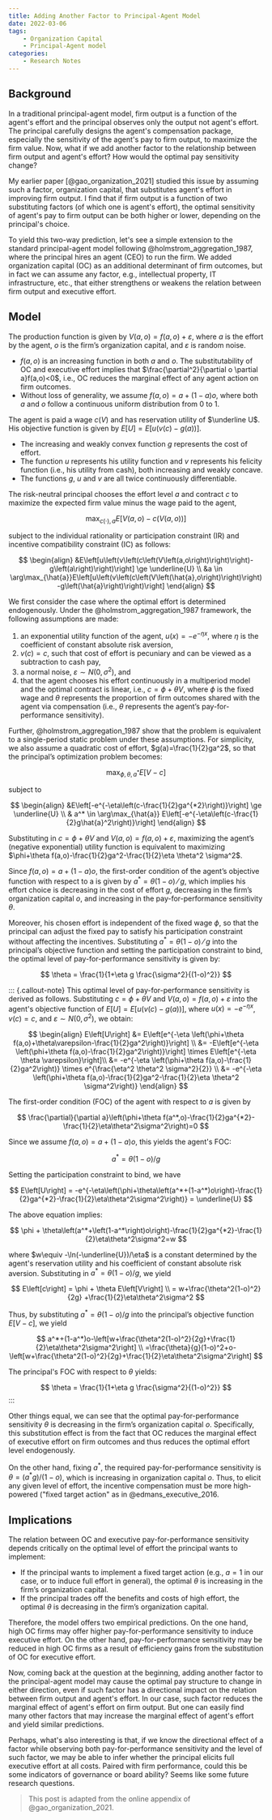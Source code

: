 ```yaml
---
title: Adding Another Factor to Principal-Agent Model
date: 2022-03-06
tags:
    - Organization Capital
    - Principal-Agent model
categories:
    - Research Notes
---
```


## Background

In a traditional principal-agent model, firm output is a function of the agent's effort and the principal observes only the output not agent's effort. The principal carefully designs the agent's compensation package, especially the sensitivity of the agent's pay to firm output, to maximize the firm value. Now, what if we add another factor to the relationship between firm output and agent's effort? How would the optimal pay sensitivity change?

<!-- more -->

My earlier paper [@gao_organization_2021] studied this issue by assuming such a factor, organization capital, that substitutes agent's effort in improving firm output. I find that if firm output is a function of two substituting factors (of which one is agent's effort), the optimal sensitivity of agent's pay to firm output can be both higher or lower, depending on the principal's choice.

To yield this two-way prediction, let's see a simple extension to the standard principal-agent model following @holmstrom_aggregation_1987, where the principal hires an agent (CEO) to run the firm. We added organization capital (OC) as an additional determinant of firm outcomes, but in fact we can assume any factor, e.g., intellectual property, IT infrastructure, etc., that either strengthens or weakens the relation between firm output and executive effort.

## Model

The production function is given by $V(a,o)=f(a,o)+\varepsilon$, where $a$ is the effort by the agent, $o$ is the firm’s organization capital, and $\varepsilon$ is random noise.

- $f(a,o)$ is an increasing function in both $a$ and $o$. The substitutability of OC and executive effort implies that $\frac{\partial^2}{\partial o \partial a}f(a,o)<0$, i.e., OC reduces the marginal effect of any agent action on firm outcomes.
- Without loss of generality, we assume $f(a,o)=a+(1-a)o$, where both $a$ and $o$ follow a continuous uniform distribution from 0 to 1.

The agent is paid a wage $c(V)$ and has reservation utility of $\underline U$. His objective function is given by $E\left[U\right]=E\left[u\left(v\left(c\right)-g\left(a\right)\right)\right]$.

- The increasing and weakly convex function $g$ represents the cost of effort.
- The function $u$ represents his utility function and $v$ represents his felicity function (i.e., his utility from cash), both increasing and weakly concave.
- The functions $g$, $u$ and $v$ are all twice continuously differentiable.
  
The risk-neutral principal chooses the effort level $a$ and contract $c$ to maximize the expected firm value minus the wage paid to the agent,

$$
    \max_{c(\cdot),a} E\left[V\left(a,o\right)-c\left(V\left(a,o\right)\right)\right]
$$

subject to the individual rationality or participation constraint (IR) and incentive compatibility constraint (IC) as follows:

$$
\begin{align}
&E\left[u\left(v\left(c\left(V\left(a,o\right)\right)\right)-g\left(a\right)\right)\right] \ge \underline{U} \\
&a \in \arg\max_{\hat{a}}E\left[u\left(v\left(c\left(V\left(\hat{a},o\right)\right)\right)-g\left(\hat{a}\right)\right)\right]
\end{align}
$$

We first consider the case where the optimal effort is determined endogenously. Under the @holmstrom_aggregation_1987 framework, the following assumptions are made:

1. an exponential utility function of the agent, $u(x)=-e^{-\eta x}$, where $\eta$ is the coefficient of constant absolute risk aversion,
2. $v(c)=c$, such that cost of effort is pecuniary and can be viewed as a subtraction to cash pay, 
3. a normal noise, $\varepsilon \sim N(0,\sigma^2)$, and 
4. that the agent chooses his effort continuously in a multiperiod model and the optimal contract is linear, i.e., $c=\phi+\theta V$, where $\phi$ is the fixed wage and $\theta$ represents the proportion of firm outcomes shared with the agent via compensation (i.e., $\theta$ represents the agent’s pay-for-performance sensitivity).

Further, @holmstrom_aggregation_1987 show that the problem is equivalent to a single-period static problem under these assumptions. For simplicity, we also assume a quadratic cost of effort, $g(a)=\frac{1}{2}ga^2$, so that the principal’s optimization problem becomes:

$$
    \max_{\phi,\theta,a^*} E\left[V-c\right]
$$

subject to

$$
\begin{align}
&E\left[-e^{-\eta\left(c-\frac{1}{2}ga^{*2}\right)}\right] \ge \underline{U} \\
& a^* \in \arg\max_{\hat{a}} E\left[-e^{-\eta\left(c-\frac{1}{2}g\hat{a}^2\right)}\right]
\end{align}
$$

Substituting in $c=\phi+\theta V$ and $V(a,o)=f(a,o)+\varepsilon$, maximizing the agent’s (negative exponential) utility function is equivalent to maximizing $\phi+\theta f(a,o)-\frac{1}{2}ga^2-\frac{1}{2}\eta \theta^2 \sigma^2$. 

Since $f(a,o)=a+(1-a)o$, the first-order condition of the agent’s objective function with respect to a is given by $a^*=\theta(1-o)⁄g$, which implies his effort choice is decreasing in the cost of effort $g$, decreasing in the firm’s organization capital $o$, and increasing in the pay-for-performance sensitivity $\theta$.

Moreover, his chosen effort is independent of the fixed wage $\phi$, so that the principal can adjust the fixed pay to satisfy his participation constraint without affecting the incentives. Substituting $a^*=\theta(1-o)⁄g$ into the principal’s objective function and setting the participation constraint to bind, the optimal level of pay-for-performance sensitivity is given by:

$$
    \theta = \frac{1}{1+\eta g \frac{\sigma^2}{(1-o)^2}}
$$

::: {.callout-note}
This optimal level of pay-for-performance sensitivity is derived as follows. Substituting $c=\phi + \theta V$ and $V(a,o)=f(a,o)+\varepsilon$ into the agent's objective function of $E\left[U\right]=E\left[u\left(v(c)-g(a)\right)\right]$, where $u(x)=-e^{-\eta x}$, $v(c)=c$, and $\varepsilon \sim N(0,\sigma^2)$, we obtain:

$$
\begin{align}
  E\left[U\right] &= E\left[e^{-\eta \left(\phi+\theta f(a,o)+\theta\varepsilon-\frac{1}{2}ga^2\right)}\right] \\
  &= -E\left[e^{-\eta \left(\phi+\theta f(a,o)-\frac{1}{2}ga^2\right)}\right] \times E\left[e^{-\eta \theta \varepsilon}\right]\\
  &= -e^{-\eta \left(\phi+\theta f(a,o)-\frac{1}{2}ga^2\right)} \times e^{\frac{\eta^2 \theta^2 \sigma^2}{2}} \\
  &= -e^{-\eta \left(\phi+\theta f(a,o)-\frac{1}{2}ga^2-\frac{1}{2}\eta \theta^2 \sigma^2\right)}
\end{align}
$$

The first-order condition (FOC) of the agent with respect to $a$ is given by

$$
  \frac{\partial}{\partial a}\left(\phi+\theta f(a^*,o)-\frac{1}{2}ga^{*2}-\frac{1}{2}\eta\theta^2\sigma^2\right)=0
$$

Since we assume $f(a,o)=a+(1-a)o$, this yields the agent's FOC:

$$
  a^*=\theta(1-o)/g
$$

Setting the participation constraint to bind, we have

$$
  E\left[U\right] = -e^{-\eta\left(\phi+\theta\left(a^*+(1-a^*)o\right)-\frac{1}{2}ga^{*2}-\frac{1}{2}\eta\theta^2\sigma^2\right)} = \underline{U}
$$

The above equation implies:

$$
  \phi + \theta\left(a^*+\left(1-a^*\right)o\right)-\frac{1}{2}ga^{*2}-\frac{1}{2}\eta\theta^2\sigma^2=w
$$

where $w\equiv -\ln(-\underline{U})/\eta$ is a constant determined by the agent's reservation utility and his coefficient of constant absolute risk aversion. Substituting in $a^*=\theta(1-o)/g$, we yield

$$
  E\left[c\right] = \phi + \theta E\left[V\right] \\
  = w+\frac{\theta^2(1-o)^2}{2g} +\frac{1}{2}\eta\theta^2\sigma^2
$$

Thus, by substituting $a^*=\theta(1-o)/g$ into the principal’s objective function $E\left[V-c\right]$, we yield

$$
  a^*+(1-a^*)o-\left[w+\frac{\theta^2(1-o)^2}{2g}+\frac{1}{2}\eta\theta^2\sigma^2\right] \\
  =\frac{\theta}{g}(1-o)^2+o-\left[w+\frac{\theta^2(1-o)^2}{2g}+\frac{1}{2}\eta\theta^2\sigma^2\right]
$$

The principal's FOC with respect to $\theta$ yields:

$$
  \theta = \frac{1}{1+\eta g \frac{\sigma^2}{(1-o)^2}}
$$
:::

Other things equal, we can see that the optimal pay-for-performance sensitivity $\theta$ is decreasing in the firm’s organization capital $o$. Specifically, this substitution effect is from the fact that OC reduces the marginal effect of executive effort on firm outcomes and thus reduces the optimal effort level endogenously.

On the other hand, fixing $a^*$, the required pay-for-performance sensitivity is $\theta=(a^* g)/(1-o)$, which is increasing in organization capital $o$. Thus, to elicit any given level of effort, the incentive compensation must be more high-powered ("fixed target action" as in @edmans_executive_2016.

## Implications

The relation between OC and executive pay-for-performance sensitivity depends critically on the optimal level of effort the principal wants to implement:

- If the principal wants to implement a fixed target action (e.g., $a=1$ in our case, or to induce full effort in general), the optimal $\theta$ is increasing in the firm’s organization capital.
- If the principal trades off the benefits and costs of high effort, the optimal $\theta$ is decreasing in the firm’s organization capital.

Therefore, the model offers two empirical predictions. On the one hand, high OC firms may offer higher pay-for-performance sensitivity to induce executive effort. On the other hand, pay-for-performance sensitivity may be reduced in high OC firms as a result of efficiency gains from the substitution of OC for executive effort.

Now, coming back at the question at the beginning, adding another factor to the principal-agent model may cause the optimal pay structure to change in either direction, even if such factor has a directional impact on the relation between firm output and agent's effort. In our case, such factor reduces the marginal effect of agent's effort on firm output. But one can easily find many other factors that may increase the marginal effect of agent's effort and yield similar predictions.

Perhaps, what's also interesting is that, if we know the directional effect of a factor while observing both pay-for-performance sensitivity and the level of such factor, we may be able to infer whether the principal elicits full executive effort at all costs. Paired with firm performance, could this be some indicators of governance or board ability? Seems like some future research questions.

> This post is adapted from the online appendix of @gao_organization_2021.

